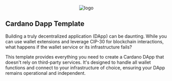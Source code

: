 
<p align="center">
  <img src="https://github.com/user-attachments/assets/f9fa23f8-9b39-4757-8bf2-f0149ebc866b" alt="logo">
</p>

## Cardano Dapp Template

Building a truly decentralized application (DApp) can be daunting. While you can use wallet extensions and leverage CIP-30 for blockchain interactions, what happens if the wallet service or its infrastructure fails?

This template provides everything you need to create a Cardano DApp that doesn't rely on third-party services. It's designed to handle all wallet functions and connect to your infrastructure of choice, ensuring your DApp remains operational and independent.